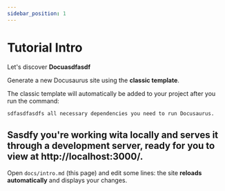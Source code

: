 ```yaml
---
sidebar_position: 1
---
```


# Tutorial Intro

Let's discover **Docuasdfasdf**

Generate a new Docusaurus site using the **classic template**.

The classic template will automatically be added to your project after you run the command:

```bash
sdfasdfasdfs all necessary dependencies you need to run Docusaurus.
```

## Sasdfy you're working wita locally and serves it through a development server, ready for you to view at http://localhost:3000/.

Open `docs/intro.md` (this page) and edit some lines: the site **reloads automatically** and displays your changes.
